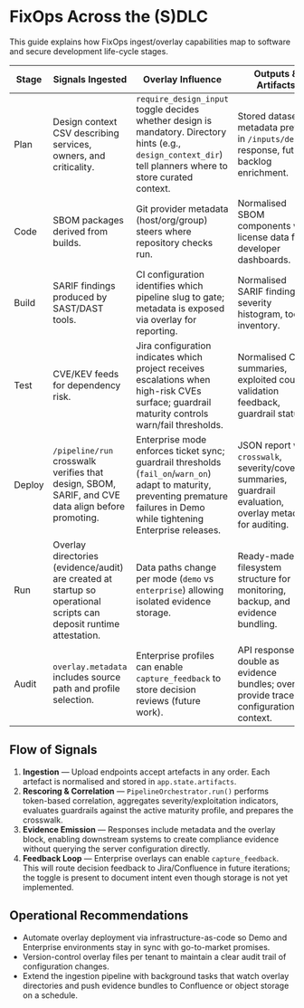 # FixOps Across the (S)DLC

This guide explains how FixOps ingest/overlay capabilities map to software and secure development
life-cycle stages.

| Stage | Signals Ingested | Overlay Influence | Outputs & Artifacts |
| ----- | ---------------- | ----------------- | ------------------- |
| Plan | Design context CSV describing services, owners, and criticality. | `require_design_input` toggle decides whether design is mandatory. Directory hints (e.g., `design_context_dir`) tell planners where to store curated context. | Stored dataset, metadata preview in `/inputs/design` response, future backlog enrichment. |
| Code | SBOM packages derived from builds. | Git provider metadata (host/org/group) steers where repository checks run. | Normalised SBOM components with license data for developer dashboards. |
| Build | SARIF findings produced by SAST/DAST tools. | CI configuration identifies which pipeline slug to gate; metadata is exposed via overlay for reporting. | Normalised SARIF findings, severity histogram, tool inventory. |
| Test | CVE/KEV feeds for dependency risk. | Jira configuration indicates which project receives escalations when high-risk CVEs surface; guardrail maturity controls warn/fail thresholds. | Normalised CVE summaries, exploited counts, validation feedback, guardrail status. |
| Deploy | `/pipeline/run` crosswalk verifies that design, SBOM, SARIF, and CVE data align before promoting. | Enterprise mode enforces ticket sync; guardrail thresholds (`fail_on`/`warn_on`) adapt to maturity, preventing premature failures in Demo while tightening Enterprise releases. | JSON report with `crosswalk`, severity/coverage summaries, guardrail evaluation, overlay metadata for auditing. |
| Run | Overlay directories (evidence/audit) are created at startup so operational scripts can deposit runtime attestation. | Data paths change per mode (`demo` vs `enterprise`) allowing isolated evidence storage. | Ready-made filesystem structure for monitoring, backup, and evidence bundling. |
| Audit | `overlay.metadata` includes source path and profile selection. | Enterprise profiles can enable `capture_feedback` to store decision reviews (future work). | API responses double as evidence bundles; overlays provide traceable configuration context. |

## Flow of Signals

1. **Ingestion** — Upload endpoints accept artefacts in any order. Each artefact is normalised and
   stored in `app.state.artifacts`.
2. **Rescoring & Correlation** — `PipelineOrchestrator.run()` performs token-based correlation,
   aggregates severity/exploitation indicators, evaluates guardrails against the active maturity
   profile, and prepares the crosswalk.
3. **Evidence Emission** — Responses include metadata and the overlay block, enabling downstream
   systems to create compliance evidence without querying the server configuration directly.
4. **Feedback Loop** — Enterprise overlays can enable `capture_feedback`. This will route decision
   feedback to Jira/Confluence in future iterations; the toggle is present to document intent even
   though storage is not yet implemented.

## Operational Recommendations

- Automate overlay deployment via infrastructure-as-code so Demo and Enterprise environments stay in
  sync with go-to-market promises.
- Version-control overlay files per tenant to maintain a clear audit trail of configuration changes.
- Extend the ingestion pipeline with background tasks that watch overlay directories and push evidence
  bundles to Confluence or object storage on a schedule.
